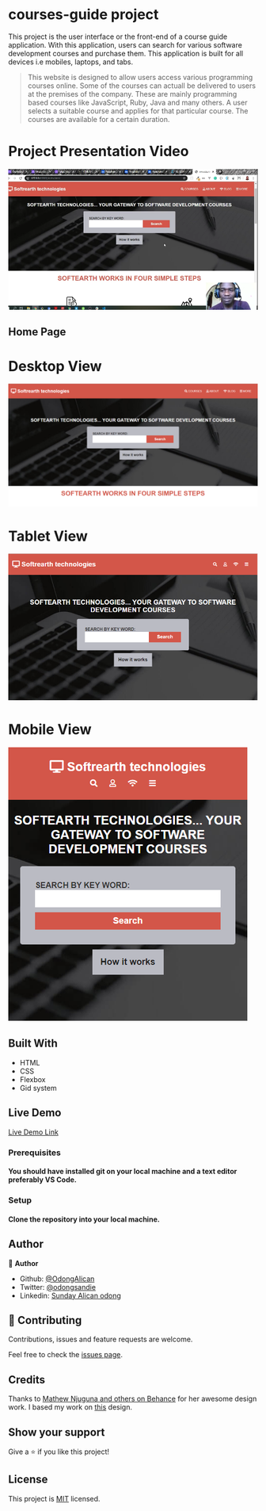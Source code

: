 # courses-guide project
This project is the user interface or the front-end of a course guide application. With this application, users can search for various software development courses and purchase them. This application is built for all devices i.e mobiles, laptops, and tabs.

> This website is designed to allow users access various programming courses online. Some of the courses can actuall be delivered to users at the premises of the company. These are mainly programming based courses like JavaScript, Ruby, Java and many others. A user selects a suitable course and applies for that particular course. The courses are available for a certain duration.

# Project Presentation Video
[![Video Screeshot](assets/capstone_video.PNG)](https://youtu.be/mgXEtzeRCg8)

## Home Page
# Desktop View
![screenshot](assets/Home_Desktop.PNG)

# Tablet View
![screenshot](assets/Home_Tab.PNG)

# Mobile View
![screenshot](assets/Home_Mobile.PNG)

## Built With

- HTML
- CSS
- Flexbox
- Gid system

## Live Demo

[Live Demo Link](https://raw.githack.com/OdongAlican/courses-guide/develop/)

### Prerequisites

#### You should have installed git on your local machine and a text editor preferably VS Code.

### Setup

#### Clone the repository into your local machine.

## Author

👤 **Author**

- Github: [@OdongAlican](https://github.com/OdongAlican)
- Twitter: [@odongsandie](https://twitter.com/odongsandie)
- Linkedin: [Sunday Alican odong](https://www.linkedin.com/in/sunday-alican-odong-b99226b7)

## 🤝 Contributing

Contributions, issues and feature requests are welcome.

Feel free to check the [issues page](https://github.com/OdongAlican/courses-guide/issues).

## Credits

Thanks to [Mathew Njuguna and others on Behance](https://www.behance.net/mathewnjuguna) for her awesome design work. I based my work on  [this](https://www.behance.net/gallery/25563385/PatashuleKE) design.

## Show your support

Give a ⭐️ if you like this project!

## License

This project is [MIT](lic.url) licensed.

